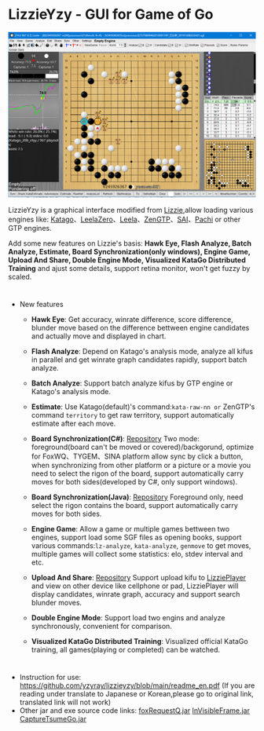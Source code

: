# LizzieYzy - GUI for Game of Go
![screenshot_en](/screenshot_en.png?raw=true)

LizzieYzy is a graphical interface modified from [Lizzie](https://github.com/featurecat/lizzie),allow loading various engines like: [Katago](https://github.com/lightvector/KataGo)、[LeelaZero](https://github.com/leela-zero/leela-zero)、[Leela](https://github.com/gcp/Leela)、[ZenGTP](https://github.com/yzyray/ZenGTP)、[SAI](http://sai.unich.it)、[Pachi](https://github.com/pasky/pachi) or other GTP engines.

Add some new features on Lizzie's basis: **Hawk Eye, Flash Analyze, Batch Analyze, Estimate, Board Synchronization(only windows), Engine Game, Upload And Share, Double Engine Mode, Visualized KataGo Distributed Training** and ajust some details, support retina monitor, won't get fuzzy by scaled.
#
* New features

  * **Hawk Eye**: Get accuracy, winrate difference, score difference, blunder move based on the difference bettween engine candidates and actually move and displayed in chart.

  * **Flash Analyze**: Depend on Katago's analysis mode, analyze all kifus in parallel and get winrate graph candidates rapidly, support batch analyze.

  * **Batch Analyze**: Support batch analyze kifus by GTP engine or Katago's analysis mode.

  * **Estimate**: Use Katago(default)'s command:`kata-raw-nn or` ZenGTP's command `territory` to get raw territory, support automatically estimate after each move.	

  * **Board Synchronization(C#)**: [Repository](https://github.com/yzyray/readboard) Two mode: foreground(board can't be moved or covered)/backgorund, optimize for FoxWQ、TYGEM、SINA platform allow sync by click a button, when synchronizing from other platform or a picture or a movie you need to select the rigon of the board, support automatically carry moves for both sides(developed by C#, only support windows).

  * **Board Synchronization(Java)**: [Repository](https://github.com/yzyray/readboard_Boofcv) Foreground only, need select the rigon contains the board, support automatically carry moves for both sides.

  * **Engine Game**: Allow a game or multiple games bettween two engines, support load some SGF files as opening books, support various commands:`lz-analyze`, `kata-analyze`, `genmove` to get moves, multiple games will collect some statistics: elo, stdev interval and etc.

  * **Upload And Share**: [Repository](https://github.com/yzyray/LizziePlayer) Support upload kifu to [LizziePlayer](http://lizzieyzy.cn) and view on other device like cellphone or pad, LizziePlayer will display candidates, winrate graph, accuracy and support search blunder moves.

  * **Double Engine Mode**: Support load two engins and analyze synchronously, convenient for comparison.

  * **Visualized KataGo Distributed Training**: Visualized official KataGo training, all games(playing or completed) can be watched.

#
 * Instruction for use: https://github.com/yzyray/lizzieyzy/blob/main/readme_en.pdf (If you are reading under translate to Japanese or Korean,please go to original link, translated link will not work)
 * Other jar and exe source code links: [foxRequestQ.jar](https://github.com/yzyray/FoxRequest) [InVisibleFrame.jar](https://github.com/yzyray/testbuffer) [CaptureTsumeGo.jar](https://github.com/yzyray/captureTsumeGo/blob/main/README.md)
